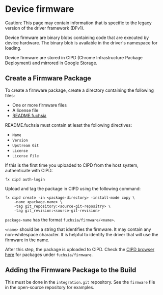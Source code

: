 # Device firmware

Caution: This page may contain information that is specific to the legacy
version of the driver framework (DFv1).

Device firmware are binary blobs containing code that are executed by device
hardware. The binary blob is available in the driver's namespace for loading.

Device firmware are stored in CIPD (Chrome Infrastructure Package Deployment)
and mirrored in Google Storage.

## Create a Firmware Package

To create a firmware package, create a directory containing the following
files:

* One or more firmware files
* A license file
* [README.fuchsia](/docs/development/source_code/third-party-metadata.md)

README.fuchsia must contain at least the following directives:

* `Name`
* `Version`
* `Upstream Git`
* `License`
* `License File`

If this is the first time you uploaded to CIPD from the host system,
authenticate with CIPD:

```
fx cipd auth-login
```

Upload and tag the package in CIPD using the following command:

```
fx cipd create -in <package-directory> -install-mode copy \
    -name <package-name> \
    -tag git_repository:<source-git-repositry> \
    -tag git_revision:<source-git-revision>
```

`package-name` has the format `fuchsia/firmware/<name>`.

`<name>` should be a string that identifies the firmware. It may contain
any non-whitespace character. It is helpful to identify the driver that will
use the firmware in the name.

After this step, the package is uploaded to CIPD. Check the
[CIPD browser here](https://chrome-infra-packages.appspot.com/#/?path=fuchsia/firmware)
for packages under `fuchsia/firmware`.

## Adding the Firmware Package to the Build

This must be done in the `integration.git` repository.  See the `firmware` file
in the open-source repository for examples.
